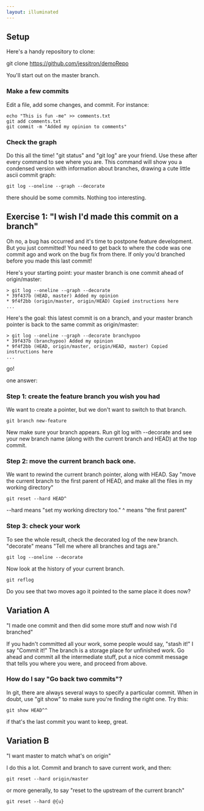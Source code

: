 ```yaml
---
layout: illuminated
---
```


## Setup

Here's a handy repository to clone:

   git clone https://github.com/jessitron/demoRepo

You'll start out on the master branch.

### Make a few commits
Edit a file, add some changes, and commit. For instance:

    echo "This is fun -me" >> comments.txt
    git add comments.txt
    git commit -m "Added my opinion to comments"

### Check the graph
Do this all the time! "git status" and "git log" are your friend. Use these
after every command to see where you are.
This command will show you a condensed version with information about
branches, drawing a cute little ascii commit graph:

    git log --oneline --graph --decorate

there should be some commits. Nothing too interesting.


## Exercise 1: "I wish I'd made this commit on a branch"

Oh no, a bug has occurred and it's time to postpone feature development.
But you just committed!
You need to get back to where the code was one commit ago and work on the
bug fix from there. If only you'd branched before you made this last
commit!

Here's your starting point: your master branch is one commit ahead of
origin/master:

    > git log --oneline --graph --decorate
    * 39f437b (HEAD, master) Added my opinion
    * 9f4f2bb (origin/master, origin/HEAD) Copied instructions here
    ...

Here's the goal: this latest commit is on a branch, and your master
branch pointer is back to the same commit as origin/master:

    > git log --oneline --graph --decorate branchypoo
    * 39f437b (branchypoo) Added my opinion
    * 9f4f2bb (HEAD, origin/master, origin/HEAD, master) Copied instructions here
    ...

go!

one answer:

### Step 1: create the feature branch you wish you had
We want to create a pointer, but we don't want to switch to that branch.

    git branch new-feature

New make sure your branch appears. Run git log with --decorate and see
your new branch name (along with the current branch and HEAD) at the top
commit.

### Step 2: move the current branch back one.
We want to rewind the current branch pointer, along with HEAD. Say "move
the current branch to the first parent of HEAD, and make all the files
in my working directory"

    git reset --hard HEAD^

--hard means "set my working directory too."
^ means "the first parent"

### Step 3: check your work
To see the whole result, check the decorated log of the new branch.
"decorate" means "Tell me where all branches and tags are."

    git log --oneline --decorate

Now look at the history of your current branch.

    git reflog

Do you see that two moves ago it pointed to the same place it does now?

## Variation A
"I made one commit and then did some more stuff and now
wish I'd branched"

If you hadn't committed all your work, some people would say, "stash
it!" I say "Commit it!" The branch is a storage place for unfinished
work. Go ahead and commit all the intermediate stuff, put a nice commit
message that tells you where you were, and proceed from above.

### How do I say "Go back two commits"?
In git, there are always several ways to specify a particular commit.
When in doubt, use "git show" to make sure you're finding the right one.
Try this:

    git show HEAD^^

if that's the last commit you want to keep, great.

## Variation B
"I want master to match what's on origin"

I do this a lot. Commit and branch to save current work, and then:

    git reset --hard origin/master

or more generally, to say "reset to the upstream of the current branch"

    git reset --hard @{u}

